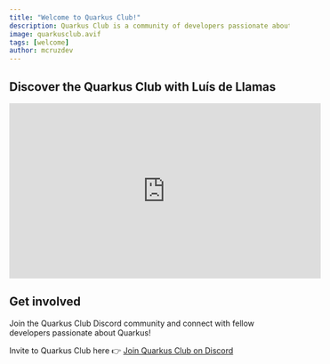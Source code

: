 ```yaml
---
title: "Welcome to Quarkus Club!"
description: Quarkus Club is a community of developers passionate about modern Java, cloud-native architectures, and the Quarkus ecosystem.
image: quarkusclub.avif
tags: [welcome]
author: mcruzdev
---
```


## Discover the Quarkus Club with Luís de Llamas

<div class="video-wrapper">
    <iframe width="560" height="315" src="https://www.youtube.com/embed/5ucGpgha0iI?si=ClvJtKevBd6oyhmz" title="YouTube video player" frameborder="0" allow="accelerometer; autoplay; clipboard-write; encrypted-media; gyroscope; picture-in-picture; web-share" referrerpolicy="strict-origin-when-cross-origin" allowfullscreen></iframe>
</div>

## Get involved

Join the Quarkus Club Discord community and connect with fellow developers passionate about Quarkus!

Invite to Quarkus Club here 👉 [Join Quarkus Club on Discord](https://discord.com/invite/HvdXEZHU)



